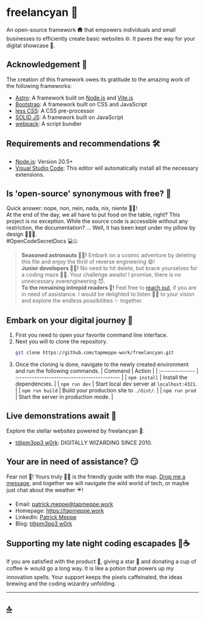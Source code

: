 # freelancyan 📢

An open-source framework 🛖 that empowers individuals and small businesses to efficiently create basic websites 🌐. It paves the way for your digital showcase 📲.


## Acknowledgement 🎉
The creation of this framework owes its gratitude to the amazing work of the following frameworks:
- [Astro](https://astro.build/): A framework built on [Node.js](https://nodejs.org/) and [Vite.js](https://vitejs.dev/)
- [Bootstrap](https://getbootstrap.com/): A framework built on CSS and JavaScript
- [less CSS](https://lesscss.org/): A CSS pre-processor
- [SOLID JS](https://www.solidjs.com/): A framework built on JavaScript
- [webpack](https://webpack.js.org/): A script bundler


## Requirements and recommendations 🛠️

- [Node.js](https://nodejs.org/): Version 20.5+
- [Visual Studio Code](https://code.visualstudio.com/): This editor will automatically install all the necessary extensions.


## Is 'open-source' synonymous with free? 🔣

Quick answer: nope, non, nein, nada, nix, niente 🙅🏿!<br>
At the end of the day, we all have to put food on the table, right? This project is no exception. While the source code is accessible without any restriction, the documentation? ... Well, it has been kept under my pillow by design 🙈🙉🙊.<br>
#OpenCodeSecretDocs 💻🤐

> **Seasoned astronauts 🧑‍🚀!** Embark on a cosmic adventure by deleting this file and enjoy the thrill of reverse engineering 😄!<br>
> **Junior developers 👩‍💻!** No need to hit delete, but brace yourselves for a coding maze 🕵️‍♂️. Your challenge awaits! I promise, there is no unnecessary overengineering 😈.<br>
> **To the remaining intrepid readers 🤔!** Feel free to [reach out](https://tapmeppe.work/en/contact#freelancyan), if you are in need of assistance. I would be delighted to listen 👂🏿 to your vision and explore the endless possibilities ✨ together.


## Embark on your digital journey 🚀

1. First you need to open your favorite command line interface.
2. Next you will to clone the repository.
	```sh
	git clone https://github.com/tapmeppe-work/freelancyan.git
	```
3. Once the cloning is done, navigate to the newly created environment and run the following commands. 
	| Command         | Action                                      |
	| :-------------- | :------------------------------------------ |
	| `npm install`   | Install the dependencies.                   |
	| `npm run dev`   | Start local dev server at `localhost:4321`. |
	| `npm run build` | Build your production site to `./dist/`.    |
	| `npm run prod`  | Start the server in production mode.        |


## Live demonstrations await 👀

Explore the stellar websites powered by freelancyan 🌌:
- [t@pm3pp3 w0rk](https://tapmeppe.work/): DIGITALLY WIZARDING SINCE 2010.


## Your are in need of assistance? 😏

Fear not 💪! Yours truly 👋🏿 is the friendly guide with the map. [Drop me a message](https://tapmeppe.work/en/contact#freelancyan), and together we will navigate the wild world of tech, or maybe just chat about the weather ☔!
- Email: [patrick.meppe@tapmeppe.work](mailto:patrick.meppe@tapmeppe.work?subject=freelancyan)
- Homepage: https://tapmeppe.work
- LinkedIn: [Patrick Meppe](https://www.linkedin.com/in/patrick-meppe/)
- Blog: [t@pm3pp3 w0rk](https://www.linkedin.com/company/tapmeppe-work)


## Supporting my late night coding escapades 🌟☕
If you are satisfied with the product 💯, giving a star 🌟 and donating a cup of coffee ☕ would go a long way. It is like a potion that powers up my innovation spells. Your support keeps the pixels caffeinated, the ideas brewing and the coding wizardry unfolding.

---
## [🔝](#freelancyan-📢)
